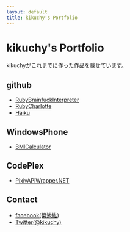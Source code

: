 ```yaml
---
layout: default
title: kikuchy's Portfolio
---
```


kikuchy's Portfolio
===========
kikuchyがこれまでに作った作品を載せています。

github
------
- [RubyBrainfuckInterpreter](https://github.com/kikuchy/RubyBrainfuckInterpreter)
- [RubyCharlotte](http://kikuchy.github.com/RubyCharlotte/)
- [Haiku](https://github.com/kikuchy/Haiku)

WindowsPhone
------------
- [BMICalculator](http://www.windowsphone.com/ja-JP/apps/1ffe873b-a7a1-4138-a25b-1fba995bfbf5)

CodePlex
--------
- [PixivAPIWrapper.NET](http://pixivapi.codeplex.com/)

Contact
-------
- [facebook(菊池紘)](http://www.facebook.com/kikuchy)
- [Twitter(@kikuchy)](http://twitter.com/kikuchy)

